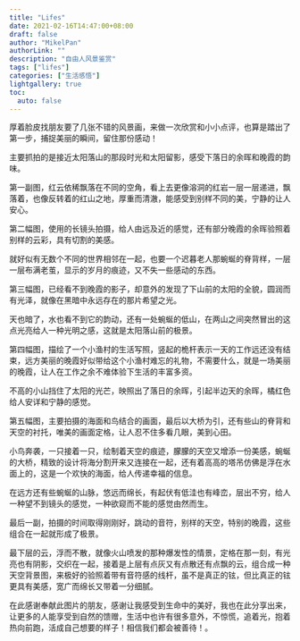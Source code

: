 ```yaml
---
title: "Lifes"
date: 2021-02-16T14:47:00+08:00
draft: false
author: "MikelPan"
authorLink: ""
description: "自由人风景鉴赏"
tags: ["lifes"]
categories: ["生活感悟"]
lightgallery: true
toc:
  auto: false
---
```


厚着脸皮找朋友要了几张不错的风景画，来做一次欣赏和小小点评，也算是踏出了第一步，捕捉美丽的瞬间，留住那份感动！

主要抓拍的是接近太阳落山的那段时光和太阳留影，感受下落日的余晖和晚霞的韵味。

第一副图，红云依稀飘落在不同的空角，看上去更像溶洞的红岩一层一层递进，飘落着，也像反转着的红山之地，厚重而清澈，能感受到别样不同的美，宁静的让人安心。


第二幅图，使用的长镜头拍摄，给人由远及近的感觉，还有部分晚霞的余晖验照着别样的云彩，具有切割的美感。

就好似有无数个不同的世界相邻在一起，也要一个迟暮老人那蜿蜒的脊背样，一层一层布满老茧，显示的岁月的痕迹，又不失一些感动的东西。


第三幅图，已经看不到晚霞的影子，却意外的发现了下山前的太阳的全貌，圆润而有光泽，就像在黑暗中永远存在的那片希望之光。

天也暗了，水也看不到它的韵动，还有一处蜿蜒的低山，在两山之间突然冒出的这点光亮给人一种光明之感，这就是太阳落山前的极景。


第四幅图，描绘了一个小渔村的生活写照，竖起的桅杆表示一天的工作远还没有结束，远方美丽的晚霞好似带给这个小渔村难忘的礼物，不需要什么，就是一场美丽的晚霞，让人在工作之余不难体验下生活的丰富多资。

不高的小山挡住了太阳的光芒，映照出了落日的余晖，引起半边天的余晖，橘红色给人安详和宁静的感觉。


第五幅图，主要拍摄的海面和鸟结合的画面，最后以大桥为引，还有些山的脊背和天空的衬托，唯美的画面定格，让人忍不住多看几眼，美到心田。

小鸟奔袭，一只接着一只，绘制着天空的痕迹，朦朦的天空又增添一份美感，蜿蜒的大桥，精致的设计将海分割开来又连接在一起，还有着高高的塔吊仿佛是浮在水面上的，这是一个欢快的海面，给人传递幸福的信息。

在远方还有些蜿蜒的山脉，悠远而绵长，有起伏有低洼也有峰峦，层出不穷，给人一种望不到镜头的感觉，一种欲窥而不能的感觉由然而生。


最后一副，拍摄的时间取得刚刚好，跳动的音符，别样的天空，特别的晚霞，这些组合在一起就形成了极景。

最下层的云，浮而不散，就像火山喷发的那种爆发性的情景，定格在那一刻，有光亮也有阴影，交织在一起，接着是上层有点灰又有点散还有点飘的云，组合成一种天空背景图，来极好的验照着带有音符感的线杆，虽不是真正的铉，但比真正的铉更具有美感，宽广而绵长又带着一分细腻。


在此感谢奉献此图片的朋友，感谢让我感受到生命中的美好，我也在此分享出来，让更多的人能享受到自然的馈赠，生活中也许有很多意外，不惊慌，追着光，抱着热向前跑，活成自己想要的样子！相信我们都会被善待！。

